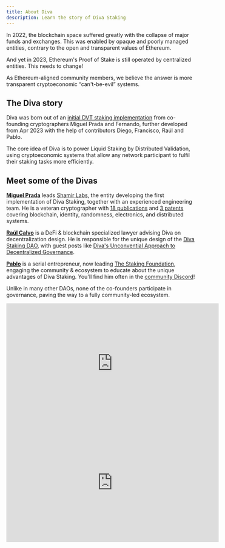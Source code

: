 ```yaml
---
title: About Diva
description: Learn the story of Diva Staking
---
```


In 2022, the blockchain space suffered greatly with the collapse of major funds and exchanges. This was enabled by opaque and poorly managed entities, contrary to the open and transparent values of Ethereum.

And yet in 2023, Ethereum's Proof of Stake is still operated by centralized entities. This needs to change!

As Ethereum-aligned community members, we believe the answer is more transparent cryptoeconomic “can't-be-evil” systems.

## The Diva story

Diva was born out of an [initial DVT staking implementation](https://github.com/pradavc/bubls) from co-founding cryptographers Miguel Prada and Fernando, further developed from Apr 2023 with the help of contributors Diego, Francisco, Raúl and Pablo.

The core idea of Diva is to power Liquid Staking by Distributed Validation, using cryptoeconomic systems that allow any network participant to fulfil their staking tasks more efficiently.

## Meet some of the Divas

[**Miguel Prada**](https://www.linkedin.com/in/maprada/) leads [Shamir Labs](https://shamirlabs.org/), the entity developing the first implementation of Diva Staking, together with an experienced engineering team. He is a veteran cryptographer with [18 publications](https://www.linkedin.com/in/maprada/details/publications/?profileUrn=urn%3Ali%3Afsd_profile%3AACoAAAu_r9oBw41Uo-_zE98FA76LvKhAOJcku0o) and [3 patents](https://www.linkedin.com/in/maprada/details/patents/?profileUrn=urn%3Ali%3Afsd_profile%3AACoAAAu_r9oBw41Uo-_zE98FA76LvKhAOJcku0o) covering blockchain, identity, randomness, electronics, and distributed systems.

[**Raúl Calvo**](https://www.linkedin.com/in/raulcalvosanchez/) is a DeFi & blockchain specialized lawyer advising Diva on decentralization design. He is responsible for the unique design of the [Diva Staking DAO](dao), with guest posts like [Diva's Unconvential Approach to Decentralized Governance](https://medium.com/@divastaking/diva-staking-a-unique-approach-to-decentralized-governance-and-empowering-curation-cdd1d7ad47a9).

[**Pablo**](https://www.linkedin.com/in/micho/) is a serial entrepreneur, now leading [The Staking Foundation](foundation), engaging the community & ecosystem to educate about the unique advantages of Diva Staking. You'll find him often in the [community Discord](https://discord.gg/diva)!

Unlike in many other DAOs, none of the co-founders participate in governance, paving the way to a fully community-led ecosystem.

<iframe width="560" height="315" src="https://www.youtube.com/embed/IHgMk15g2D4?si=0nWrjKLDsAKQ8CkR" title="YouTube video player" frameborder="0" allow="accelerometer; autoplay; clipboard-write; encrypted-media; gyroscope; picture-in-picture; web-share" allowfullscreen></iframe>


<iframe width="560" height="315" src="https://www.youtube.com/embed/LJJY_l4VsoQ?si=apdQhcuoID8e2pHO" title="YouTube video player" frameborder="0" allow="accelerometer; autoplay; clipboard-write; encrypted-media; gyroscope; picture-in-picture; web-share" allowfullscreen></iframe>

